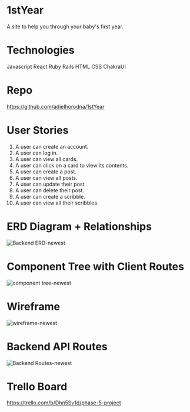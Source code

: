 # 1stYear
A site to help you through your baby's first year.

# Technologies 
Javascript React Ruby Rails HTML CSS ChakraUI

# Repo 
https://github.com/adielhorodna/1stYear

# User Stories
1. A user can create an account.
2. A user can log in.
3. A user can view all cards.
4. A user can click on a card to view its contents.
5. A user can create a post.
6. A user can view all posts.
7. A user can update their post.
8. A user can delete their post.
9. A user can create a scribble.
10. A user can view all their scribbles.

# ERD Diagram + Relationships
![Backend ERD-newest](https://user-images.githubusercontent.com/114962321/228722331-7a68b88c-3037-40ec-8d25-516d6bac8840.png)

# Component Tree with Client Routes
![component tree-newest](https://user-images.githubusercontent.com/114962321/228721756-b8f327ac-9148-46cd-b7a3-b59f7c1990dc.png)

# Wireframe 
![wireframe-newest](https://user-images.githubusercontent.com/114962321/228723826-d12fd356-b516-4332-a81d-6b008c879fa1.png)

# Backend API Routes
![Backend Routes-newest](https://user-images.githubusercontent.com/114962321/228723211-69dc6848-3788-4ce8-b80b-32816380c8e2.png)


# Trello Board
https://trello.com/b/Dhn5Sv1d/phase-5-project
